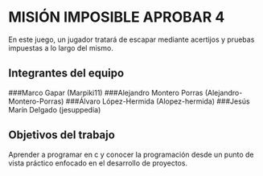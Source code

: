 # MISIÓN IMPOSIBLE APROBAR 4

En este juego, un jugador tratará de escapar mediante acertijos y pruebas impuestas a lo largo del mismo.

## Integrantes del equipo

###Marco Gapar (Marpiki11)
###Alejandro Montero Porras (Alejandro-Montero-Porras)
###Álvaro López-Hermida (Alopez-hermida)
###Jesús Marín Delgado (jesuppedia)


## Objetivos del trabajo

Aprender a programar en c y conocer la programación desde un punto de vista práctico enfocado en el desarrollo de proyectos.
